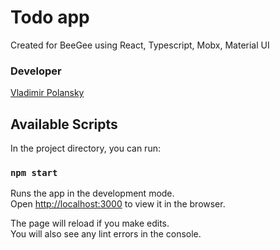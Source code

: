 # Todo app
Created for BeeGee using React, Typescript, Mobx, Material UI

### Developer 
[Vladimir Polansky](https://vovoka.space)

## Available Scripts

In the project directory, you can run:

### `npm start`

Runs the app in the development mode.\
Open [http://localhost:3000](http://localhost:3000) to view it in the browser.

The page will reload if you make edits.\
You will also see any lint errors in the console.